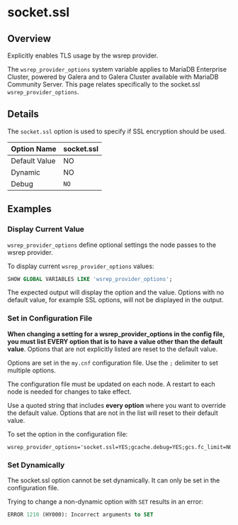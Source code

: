 # socket.ssl

## Overview <a href="#overview_h2" id="overview_h2"></a>

Explicitly enables TLS usage by the wsrep provider.

The `wsrep_provider_options` system variable applies to MariaDB Enterprise Cluster, powered by Galera and to Galera Cluster available with MariaDB Community Server. This page relates specifically to the socket.ssl `wsrep_provider_options`.

## Details

The `socket.ssl` option is used to specify if SSL encryption should be used.

| Option Name   | socket.ssl |
| ------------- | ---------- |
| Default Value | NO         |
| Dynamic       | NO         |
| Debug         | `NO`       |

## Examples

### Display Current Value

`wsrep_provider_options` define optional settings the node passes to the wsrep provider.

To display current `wsrep_provider_options` values:

```sql
SHOW GLOBAL VARIABLES LIKE 'wsrep_provider_options';
```

The expected output will display the option and the value. Options with no default value, for example SSL options, will not be displayed in the output.

### Set in Configuration File

**When changing a setting for a wsrep\_provider\_options in the config file, you must list EVERY option that is to have a value other than the default value**. Options that are not explicitly listed are reset to the default value.

Options are set in the `my.cnf` configuration file. Use the `;` delimiter to set multiple options.

The configuration file must be updated on each node. A restart to each node is needed for changes to take effect.

Use a quoted string that includes **every option** where you want to override the default value. Options that are not in the list will reset to their default value.

To set the option in the configuration file:

```
wsrep_provider_options='socket.ssl=YES;gcache.debug=YES;gcs.fc_limit=NO;socket.send_buf_size=NO;evs.keepalive_period=PT3S'
```

### Set Dynamically

The socket.ssl option cannot be set dynamically. It can only be set in the configuration file.

Trying to change a non-dynamic option with `SET` results in an error:

```sql
ERROR 1210 (HY000): Incorrect arguments to SET
```
